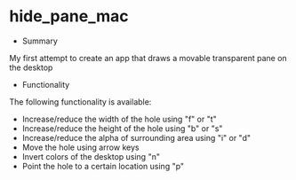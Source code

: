 # hide_pane_mac

* Summary

My first attempt to create an app that draws a movable transparent pane on the desktop
 
* Functionality

The following functionality is available:

* Increase/reduce the width of the hole using "f" or "t"
* Increase/reduce the height of the hole using "b" or "s"
* Increase/reduce the alpha of surrounding area using
    "i" or "d"
* Move the hole using arrow keys
* Invert colors of the desktop using "n"
* Point the hole to a certain location using "p"
